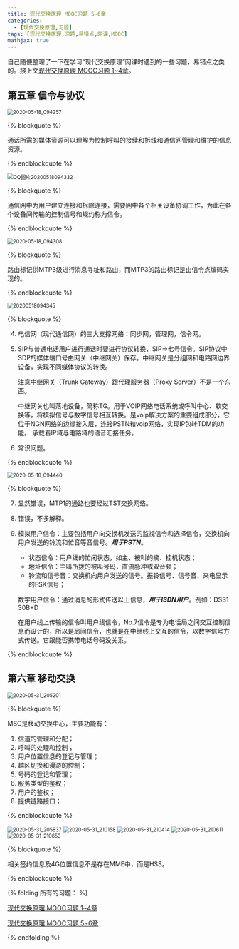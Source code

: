 ```yaml
---
title: 现代交换原理 MOOC习题 5~6章
categories:
  - [现代交换原理,习题]
tags: [现代交换原理,习题,易错点,网课,MOOC]
mathjax: true
---
```


自己随便整理了一下在学习“现代交换原理”网课时遇到的一些习题，易错点之类的。接上文[现代交换原理 MOOC习题 1~4章](/2020/05/07/现代交换原理-MOOC习题-1~4章/)。



<!-- more -->



## 第五章 信令与协议

<img src="https://gitee.com/wxy_666/images/raw/master/20200518094712.jpg" alt="2020-05-18_094257" style="zoom:80%;" />

{% blockquote %}

通话所需的媒体资源可以理解为控制呼叫的接续和拆线和通信网管理和维护的信息资源。

{% endblockquote %}

<img src="https://gitee.com/wxy_666/images/raw/master/20200518094755.png" alt="QQ图片20200518094332" style="zoom:80%;" />

{% blockquote %}

通信网中为用户建立连接和拆除连接，需要网中各个相关设备协调工作，为此在各个设备间传输的控制信号和规约称为信令。

{% endblockquote %}

<img src="https://gitee.com/wxy_666/images/raw/master/20200518095101.jpg" alt="2020-05-18_094308" style="zoom:80%;" />

{% blockquote %}

路由标记供MTP3级进行消息寻址和路由，而MTP3的路由标记是由信令点编码实现的。

{% endblockquote %}

<img src="https://gitee.com/wxy_666/images/raw/master/20200518095738.jpg" alt="20200518094345" style="zoom:80%;" />

{% blockquote %}

4. 电信网（现代通信网）的三大支撑网络：同步网，管理网，信令网。

5. SIP与普通电话用户进行通话时要进行协议转换，SIP->七号信令。SIP协议中SDP的媒体端口号由网关（中继网关）保存。中继网关是分组网和电路网边界设备，实现不同媒体协议的转换。

   注意中继网关（Trunk Gateway）跟代理服务器（Proxy Server）不是一个东西。

   中继网关也叫落地设备，简称TG。用于VOIP网络电话系统或呼叫中心、软交换等，将模拟信号与数字信号相互转换。是voip解决方案的重要组成部分，它位于NGN网络的边缘接入层，连接PSTN和voip网络，实现IP包转TDM的功能。 承载着IP域与电路域的语音汇接任务。

6. 常识问题。

{% endblockquote %}

<img src="https://gitee.com/wxy_666/images/raw/master/20200518095251.jpg" alt="2020-05-18_094440" style="zoom:80%;" />

{% blockquote %}

7. 显然错误，MTP1的通路也要经过TST交换网络。

8. 错误，不多解释。

9. 模拟用户信令：主要包括用户向交换机发送的监视信令和选择信令，交换机向用户发送的铃流和忙音等音信号。***用于PSTN***。

   - 状态信令：用户线的忙闲状态，如主、被叫的摘、挂机状态；
   - 地址信令：主叫所拨的被叫号码，直流脉冲或双音频；
   - 铃流和信号音：交换机向用户发送的信号。振铃信号、信号音、来电显示的FSK信号；

   数字用户信令：通过消息的形式传送以上信息，***用于ISDN用户***。例如：DSS1 30B+D
   
   在用户线上传输的信令叫用户线信令，No.7信令是专为电话局之间交互控制信息而设计的，所以是局间信令，也就是在中继线上交互的信令，以数字信号方式传送。它跟能否携带电话号码没关系。

{% endblockquote %}



## 第六章 移动交换

<img src="https://gitee.com/wxy_666/images/raw/master/20200531205352.jpg" alt="2020-05-31_205201" style="zoom:80%;" />

{% blockquote %}

MSC是移动交换中心，主要功能有：

1. 信道的管理和分配；
2. 呼叫的处理和控制；
3. 用户位置信息的登记与管理；
4. 越区切换和漫游的控制；
5. 号码的登记和管理；
6. 服务类型的鉴权；
7. 用户的鉴权；
8. 提供链路接口；

{% endblockquote %}

<img src="https://gitee.com/wxy_666/images/raw/master/20200531210710.jpg" alt="2020-05-31_205837" style="zoom:80%;" />

<img src="https://gitee.com/wxy_666/images/raw/master/20200531210722.jpg" alt="2020-05-31_210158" style="zoom:80%;" />

<img src="https://gitee.com/wxy_666/images/raw/master/20200531210742.jpg" alt="2020-05-31_210414" style="zoom:80%;" />

<img src="https://gitee.com/wxy_666/images/raw/master/20200531210756.jpg" alt="2020-05-31_210611" style="zoom:80%;" />

<img src="https://gitee.com/wxy_666/images/raw/master/20200531210809.jpg" alt="2020-05-31_210653" style="zoom:80%;" />

{% blockquote %}

相关签约信息及4G位置信息不是存在MME中，而是HSS。

{% endblockquote %}



{% folding 所有的习题： %}

[现代交换原理 MOOC习题 1~4章](/2020/05/07/现代交换原理-MOOC习题-1~4章/)

[现代交换原理 MOOC习题 5~6章](/2020/05/18/现代交换原理-MOOC习题-5~6章/)

{% endfolding %}

